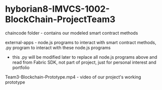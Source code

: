 # hyborian8-IMVCS-1002-BlockChain-ProjectTeam3

chaincode folder - contains our modeled smart contract methods

external-apps - node.js programs to interact with smart contract methods, .py program to interact with these node.js programs

   * this .py will be modified later to replace all node.js programs above and read from Fabric SDK, not part of project, just for personal interest and portfolio

Team3-Blockchain-Prototype.mp4 - video of our project's working prototype
